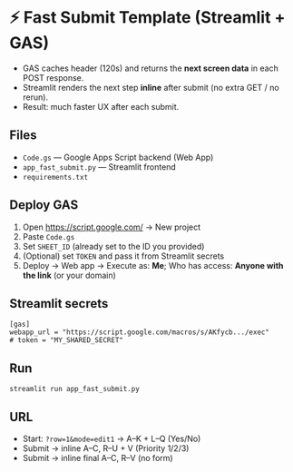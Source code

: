
# ⚡ Fast Submit Template (Streamlit + GAS)

- GAS caches header (120s) and returns the **next screen data** in each POST response.
- Streamlit renders the next step **inline** after submit (no extra GET / no rerun).
- Result: much faster UX after each submit.

## Files
- `Code.gs` — Google Apps Script backend (Web App)
- `app_fast_submit.py` — Streamlit frontend
- `requirements.txt`

## Deploy GAS
1. Open https://script.google.com/ → New project
2. Paste `Code.gs`
3. Set `SHEET_ID` (already set to the ID you provided)
4. (Optional) set `TOKEN` and pass it from Streamlit secrets
5. Deploy → Web app → Execute as: **Me**; Who has access: **Anyone with the link** (or your domain)

## Streamlit secrets
```
[gas]
webapp_url = "https://script.google.com/macros/s/AKfycb.../exec"
# token = "MY_SHARED_SECRET"
```

## Run
```
streamlit run app_fast_submit.py
```

## URL
- Start: `?row=1&mode=edit1` → A–K + L–Q (Yes/No)
- Submit → inline A–C, R–U + V (Priority 1/2/3)
- Submit → inline final A–C, R–V (no form)
